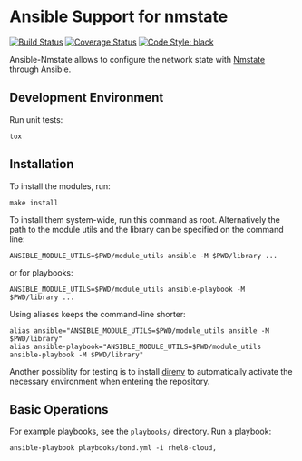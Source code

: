 # Ansible Support for nmstate
[![Build Status](https://travis-ci.com/nmstate/ansible-nmstate.svg?branch=main)](https://travis-ci.com/nmstate/ansible-nmstate)
[![Coverage Status](https://coveralls.io/repos/github/nmstate/ansible-nmstate/badge.svg?branch=main)](https://coveralls.io/github/nmstate/ansible-nmstate?branch=main)
[![Code Style: black](https://img.shields.io/badge/code%20style-black-000000.svg)](https://github.com/ambv/black)

Ansible-Nmstate allows to configure the network state with
[Nmstate](https://nmstate.github.io/) through Ansible.

## Development Environment

Run unit tests:
```shell
tox
```

## Installation

To install the modules, run:

```shell
make install
```

To install them system-wide, run this command as root. Alternatively the path
to the module utils and the library can be specified on the command line:

```shell
ANSIBLE_MODULE_UTILS=$PWD/module_utils ansible -M $PWD/library ...
```

or for playbooks:

```shell
ANSIBLE_MODULE_UTILS=$PWD/module_utils ansible-playbook -M $PWD/library ...
```

Using aliases keeps the command-line shorter:

```shell
alias ansible="ANSIBLE_MODULE_UTILS=$PWD/module_utils ansible -M $PWD/library"
alias ansible-playbook="ANSIBLE_MODULE_UTILS=$PWD/module_utils ansible-playbook -M $PWD/library"
```

Another possiblity for testing is to install [direnv](https://direnv.net/) to
automatically activate the necessary environment when entering the repository.

## Basic Operations

For example playbooks, see the `playbooks/` directory. Run a playbook:

```shell
ansible-playbook playbooks/bond.yml -i rhel8-cloud,
```

